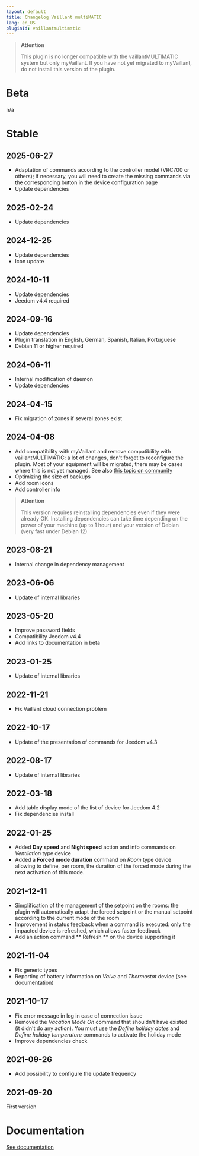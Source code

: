 ```yaml
---
layout: default
title: Changelog Vaillant multiMATIC
lang: en_US
pluginId: vaillantmultimatic
---
```


> **Attention**
>
> This plugin is no longer compatible with the vaillantMULTIMATIC system but only myVaillant. If you have not yet migrated to myVaillant, do not install this version of the plugin.

# Beta

n/a

# Stable

## 2025-06-27

- Adaptation of commands according to the controller model (VRC700 or others); if necessary, you will need to create the missing commands via the corresponding button in the device configuration page
- Update dependencies

## 2025-02-24

- Update dependencies

## 2024-12-25

- Update dependencies
- Icon update

## 2024-10-11

- Update dependencies
- Jeedom v4.4 required

## 2024-09-16

- Update dependencies
- Plugin translation in English, German, Spanish, Italian, Portuguese
- Debian 11 or higher required

## 2024-06-11

- Internal modification of daemon
- Update dependencies

## 2024-04-15

- Fix migration of zones if several zones exist

## 2024-04-08

- Add compatibility with myVaillant and remove compatibility with vaillantMULTIMATIC: a lot of changes, don't forget to reconfigure the plugin. Most of your equipment will be migrated, there may be cases where this is not yet managed. See also [this topic on community](https://community.jeedom.com/t/nouvelle-app-myvaillant/123431)
- Optimizing the size of backups
- Add room icons
- Add controller info

> **Attention**
>
> This version requires reinstalling dependencies even if they were already OK.
> Installing dependencies can take time depending on the power of your machine (up to 1 hour) and your version of Debian (very fast under Debian 12)

## 2023-08-21

- Internal change in dependency management

## 2023-06-06

- Update of internal libraries

## 2023-05-20

- Improve password fields
- Compatibility Jeedom v4.4
- Add links to documentation in beta

## 2023-01-25

- Update of internal libraries

## 2022-11-21

- Fix Vaillant cloud connection problem

## 2022-10-17

- Update of the presentation of commands for Jeedom v4.3

## 2022-08-17

- Update of internal libraries

## 2022-03-18

- Add table display mode of the list of device for Jeedom 4.2
- Fix dependencies install

## 2022-01-25

- Added **Day speed** and **Night speed** action and info commands on *Ventilation* type device
- Added a **Forced mode duration** command on *Room* type device allowing to define, per room, the duration of the forced mode during the next activation of this mode.

## 2021-12-11

- Simplification of the management of the setpoint on the rooms: the plugin will automatically adapt the forced setpoint or the manual setpoint according to the current mode of the room
- Improvement in status feedback when a command is executed: only the impacted device is refreshed, which allows faster feedback
- Add an action command ** Refresh ** on the device supporting it

## 2021-11-04

- Fix generic types
- Reporting of battery information on *Valve* and *Thermostat* device (see documentation)

## 2021-10-17

- Fix error message in log in case of connection issue
- Removed the *Vacation Mode On* command that shouldn't have existed (it didn't do any action). You must use the *Define holiday dates* and *Define holiday temperature* commands to activate the holiday mode
- Improve dependencies check

## 2021-09-26

- Add possibility to configure the update frequency

## 2021-09-20

First version

# Documentation

[See documentation]({{site.baseurl}}/{{page.pluginId}}/{{page.lang}})
